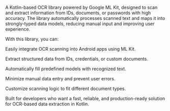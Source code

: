 A Kotlin-based OCR library powered by Google ML Kit, designed to scan and extract information from IDs, documents, or passwords with high accuracy. The library automatically processes scanned text and maps it into strongly-typed data models, reducing manual input and improving user experience.

With this library, you can:

Easily integrate OCR scanning into Android apps using ML Kit.

Extract structured data from IDs, credentials, or custom documents.

Automatically fill predefined models with recognized text.

Minimize manual data entry and prevent user errors.

Customize scanning logic to fit different document types.

Built for developers who want a fast, reliable, and production-ready solution for OCR-based data extraction in Kotlin.
